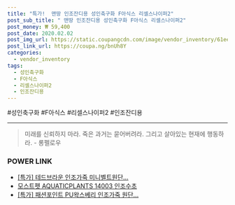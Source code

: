 ```yaml
--- 
title: "특가!  맨땅 인조잔디용 성인축구화 F아식스 리셀스나이퍼2" 
post_sub_title: " 맨땅 인조잔디용 성인축구화 F아식스 리셀스나이퍼2" 
post_money: ₩ 59,400 
post_date: 2020.02.02 
post_img_url: https://static.coupangcdn.com/image/vendor_inventory/61ee/ed53d208ad300560c01fa68787ebd86c6a8a1707e3da6626e50dafd70e84.jpg 
post_link_url: https://coupa.ng/bnUh8Y 
categories: 
  - vendor_inventory 
tags: 
  - 성인축구화 
  - F아식스 
  - 리셀스나이퍼2 
  - 인조잔디용 
--- 
```

  #성인축구화 #F아식스 #리셀스나이퍼2 #인조잔디용 
<hr> 

> 미래를 신뢰하지 마라. 죽은 과거는 묻어버려라. 그리고 살아있는 현재에 행동하라. - 롱펠로우 


### POWER LINK

* <a href="https://blog.naver.com/santokki14/221790309299" target="_blank">[특가] 테드브라운 인조가죽 미니벨트원단...</a>
* <a href="https://blog.naver.com/fasyy4321/221790691154" target="_blank">모스트펫 AQUATICPLANTS 14003 인조수초</a>
* <a href="https://blog.naver.com/sakai111/221790930956" target="_blank">[특가] 패션포인트 PU왁스베리 인조가죽 원단...</a>
